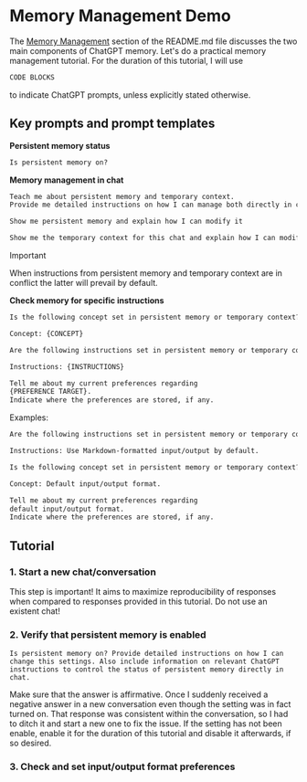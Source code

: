 # Memory Management Demo

The [Memory Management][] section of the README.md file discusses the two main components of ChatGPT memory. Let's do a practical memory management tutorial. For the duration of this tutorial, I will use  

```markdown
CODE BLOCKS
```

to indicate ChatGPT prompts, unless explicitly stated otherwise.

## Key prompts and prompt templates

**Persistent memory status**

```markdown
Is persistent memory on?
```

**Memory management in chat**

```markdown
Teach me about persistent memory and temporary context.
Provide me detailed instructions on how I can manage both directly in chat and notify me of any prerequisites.
```

```markdown
Show me persistent memory and explain how I can modify it
```  
 
```markdown
Show me the temporary context for this chat and explain how I can modify it
```  

> [!IMPORTANT]
>When instructions from persistent memory and temporary context are in conflict the latter will prevail by default.


**Check memory for specific instructions**

```markdown
Is the following concept set in persistent memory or temporary context?

Concept: {CONCEPT}
```

```markdown
Are the following instructions set in persistent memory or temporary context?  

Instructions: {INSTRUCTIONS}
```

```markdown
Tell me about my current preferences regarding
{PREFERENCE TARGET}.
Indicate where the preferences are stored, if any.
```

Examples:

```markdown
Are the following instructions set in persistent memory or temporary context?  

Instructions: Use Markdown-formatted input/output by default.
```

```markdown
Is the following concept set in persistent memory or temporary context?

Concept: Default input/output format.
```

```markdown
Tell me about my current preferences regarding
default input/output format.
Indicate where the preferences are stored, if any.
```

## Tutorial

### 1. Start a new chat/conversation

This step is important! It aims to maximize reproducibility of responses when compared to responses provided in this tutorial. Do not use an existent chat!

### 2. Verify that persistent memory is enabled

```
Is persistent memory on? Provide detailed instructions on how I can change this settings. Also include information on relevant ChatGPT instructions to control the status of persistent memory directly in chat.
```

 Make sure that the answer is affirmative. Once I suddenly received a negative answer in a new conversation even though the setting was in fact turned on. That response was consistent within the conversation, so I had to ditch it and start a new one to fix the issue. If the setting has not been enable, enable it for the duration of this tutorial and disable it afterwards, if so desired.

### 3. Check and set input/output format preferences



<!-- References -->

[Memory Management]: https://github.com/pchemguy/ChatGPTExploratoryPrompting/blob/main/README.md#memory-management